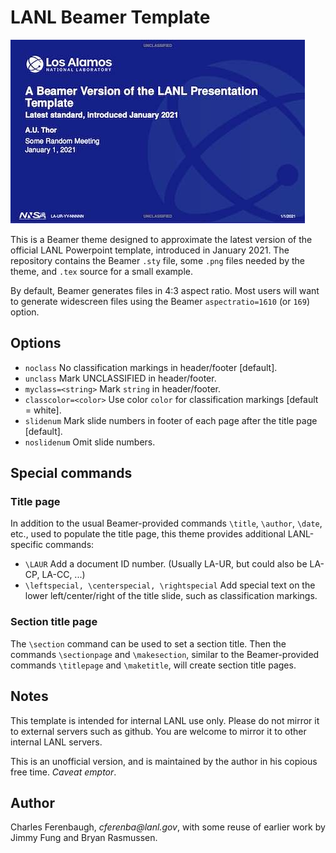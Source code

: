 # LANL Beamer Template

![thumbnail image of title page](example_tn.jpg)

This is a Beamer theme designed to approximate the latest version of
the official LANL Powerpoint template, introduced in January 2021.
The repository contains the Beamer `.sty` file, some `.png` files needed
by the theme, and `.tex` source for a small example.

By default, Beamer generates files in 4:3 aspect ratio.  Most users will
want to generate widescreen files using the Beamer `aspectratio=1610`
(or `169`) option.

## Options

* `noclass`  No classification markings in header/footer [default].
* `unclass`  Mark UNCLASSIFIED in header/footer.
* `myclass=<string>`  Mark `string` in header/footer.
* `classcolor=<color>`  Use color `color` for classification markings
  [default = white].
* `slidenum`  Mark slide numbers in footer of each page after the
  title page [default].
* `noslidenum`  Omit slide numbers.

## Special commands

### Title page

In addition to the usual Beamer-provided commands `\title`, `\author`,
`\date`, etc., used to populate the title page, this theme provides
additional LANL-specific commands:
* `\LAUR`  Add a document ID number.  (Usually LA-UR, but could also be
  LA-CP, LA-CC, ...)
* `\leftspecial, \centerspecial, \rightspecial`  Add special text on the
  lower left/center/right of the title slide, such as classification
  markings.

### Section title page

The `\section` command can be used to set a section title.  Then
the commands `\sectionpage` and `\makesection`, similar to the
Beamer-provided commands `\titlepage` and `\maketitle`, will create
section title pages.

## Notes

This template is intended for internal LANL use only.  Please do not
mirror it to external servers such as github.  You are welcome to
mirror it to other internal LANL servers.

This is an unofficial version, and is maintained by the author
in his copious free time.  _Caveat_ _emptor_.  

## Author

Charles Ferenbaugh, _cferenba@lanl.gov_, with some reuse of earlier
work by Jimmy Fung and Bryan Rasmussen.
